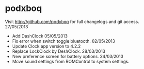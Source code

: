 podxboq
=======
Visit http://github.com/podxboq for full changelogs and git access.
27/05/2013
* Add DashClock
05/05/2013
* Fix error when switch toggle bluetooth. 
02/05/2013
* Update Clock app version to 4.2.2 
* Replace LockClock by DeshClock.
28/03/2013
* New preference screen for battery options.
24/03/2013
* Move sound settings from ROMControl to system settings.